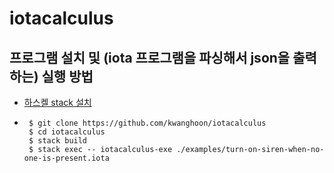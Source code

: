 # iotacalculus

## 프로그램 설치 및 (iota 프로그램을 파싱해서 json을 출력하는) 실행 방법

 - [하스켈 stack 설치](https://docs.haskellstack.org/en/stable/install_and_upgrade/)
 - 
    ```
     $ git clone https://github.com/kwanghoon/iotacalculus
     $ cd iotacalculus
     $ stack build
     $ stack exec -- iotacalculus-exe ./examples/turn-on-siren-when-no-one-is-present.iota 
    ```

## 